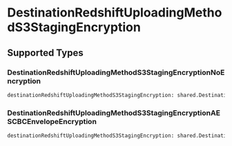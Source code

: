 # DestinationRedshiftUploadingMethodS3StagingEncryption


## Supported Types

### DestinationRedshiftUploadingMethodS3StagingEncryptionNoEncryption

```python
destinationRedshiftUploadingMethodS3StagingEncryption: shared.DestinationRedshiftUploadingMethodS3StagingEncryptionNoEncryption = /* values here */
```

### DestinationRedshiftUploadingMethodS3StagingEncryptionAESCBCEnvelopeEncryption

```python
destinationRedshiftUploadingMethodS3StagingEncryption: shared.DestinationRedshiftUploadingMethodS3StagingEncryptionAESCBCEnvelopeEncryption = /* values here */
```

